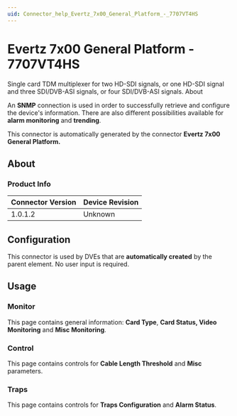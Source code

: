 ```yaml
---
uid: Connector_help_Evertz_7x00_General_Platform_-_7707VT4HS
---
```


# Evertz 7x00 General Platform - 7707VT4HS

Single card TDM multiplexer for two HD-SDI signals, or one HD-SDI signal and three SDI/DVB-ASI signals, or four SDI/DVB-ASI signals.
About

An **SNMP** connection is used in order to successfully retrieve and configure the device's information. There are also different possibilities available for **alarm monitoring** and **trending**.

This connector is automatically generated by the connector **Evertz 7x00 General Platform.**

## About

### Product Info

| Connector Version  | Device Revision   |
|--------------------|-------------------|
| 1.0.1.2            | Unknown           |

## Configuration

This connector is used by DVEs that are **automatically created** by the parent element. No user input is required.

## Usage

### Monitor

This page contains general information: **Card Type**, **Card Status, Video Monitoring** and **Misc Monitoring**.

### Control

This page contains controls for **Cable Length Threshold** and **Misc** parameters.

### Traps

This page contains controls for **Traps Configuration** and **Alarm Status**.
